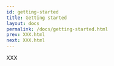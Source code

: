 ```yaml
---
id: getting-started
title: Getting started
layout: docs
permalink: /docs/getting-started.html
prev: XXX.html
next: XXX.html
---
```


XXX
